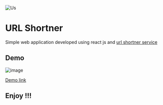 ![Us](https://user-images.githubusercontent.com/60935597/169646529-59973b03-95fb-4bc8-8f41-73ce320717cc.png) 
# URL Shortner


 Simple web application developed using react js and [url shortner service](https://rapidapi.com/BigLobster/api/url-shortener-service/)
 
 ## Demo 
 
 ![image](https://user-images.githubusercontent.com/60935597/169646640-99022651-d3b5-425d-9c72-2b1208aaccc0.png)

 
 [Demo link](https://url-shortner-opal.vercel.app/)
 
 ## Enjoy !!!
